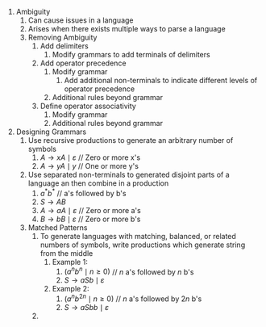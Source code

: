 1. Ambiguity
	1. Can cause issues in a language
	2. Arises when there exists multiple ways to parse a language
	3. Removing Ambiguity
		1. Add delimiters
			1. Modify grammars to add terminals of delimiters
		2. Add operator precedence
			1. Modify grammar
				1. Add additional non-terminals to indicate different levels of operator precedence
			2. Additional rules beyond grammar
		3. Define operator associativity
			1. Modify grammar
			2. Additional rules beyond grammar
2. Designing Grammars
	1. Use recursive productions to generate an arbitrary number of symbols
		1. $A\rightarrow xA\mid\varepsilon$         // Zero or more x's
		2. $A\rightarrow yA\mid y$         // One or more y's
	2. Use separated non-terminals to generated disjoint parts of a language an then combine in a production
		1. $a^*b^*$                   // a's followed by b's
		2. $S\rightarrow AB$           
		3. $A\rightarrow aA\mid\varepsilon$      // Zero or more a's
		4. $B\rightarrow bB\mid\varepsilon$      // Zero or more b's
	3. Matched Patterns
		1. To generate languages with matching, balanced, or related numbers of symbols, write productions which generate string from the middle
			1. Example 1:
				1. $(a^nb^n\mid n\geq0)$    // <i>n</i> a's followed by <i>n</i> b's
				2. $S\rightarrow aSb\mid\varepsilon$      
			2. Example 2:
				1. $(a^nb^{2n}\mid n\geq0)$  // <i>n</i> a's followed by 2<i>n</i> b's
				2. $S\rightarrow aSbb\mid\varepsilon$    
		2.  
